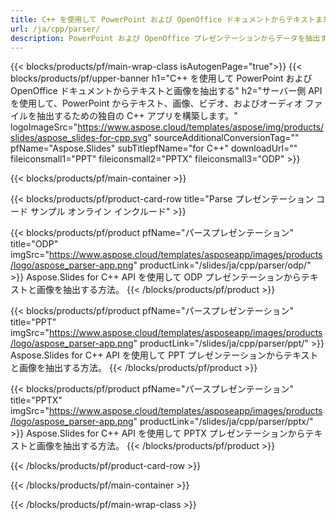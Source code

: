 ```yaml
---
title: C++ を使用して PowerPoint および OpenOffice ドキュメントからテキストまたはオブジェクトを抽出する
url: /ja/cpp/parser/
description: PowerPoint および OpenOffice プレゼンテーションからデータを抽出するための C++ ソース コード。
---
```


{{< blocks/products/pf/main-wrap-class isAutogenPage="true">}}
{{< blocks/products/pf/upper-banner h1="C++ を使用して PowerPoint および OpenOffice ドキュメントからテキストと画像を抽出する" h2="サーバー側 API を使用して、PowerPoint からテキスト、画像、ビデオ、およびオーディオ ファイルを抽出するための独自の C++ アプリを構築します。" logoImageSrc="https://www.aspose.cloud/templates/aspose/img/products/slides/aspose_slides-for-cpp.svg" sourceAdditionalConversionTag="" pfName="Aspose.Slides" subTitlepfName="for C++" downloadUrl="" fileiconsmall1="PPT" fileiconsmall2="PPTX" fileiconsmall3="ODP" >}}

{{< blocks/products/pf/main-container >}}

{{< blocks/products/pf/product-card-row title="Parse プレゼンテーション コード サンプル オンライン インクルード" >}}

{{< blocks/products/pf/product pfName="パースプレゼンテーション" title="ODP" imgSrc="https://www.aspose.cloud/templates/asposeapp/images/products/logo/aspose_parser-app.png" productLink="/slides/ja/cpp/parser/odp/" >}}
Aspose.Slides for C++ API を使用して ODP プレゼンテーションからテキストと画像を抽出する方法。
{{< /blocks/products/pf/product >}}

{{< blocks/products/pf/product pfName="パースプレゼンテーション" title="PPT" imgSrc="https://www.aspose.cloud/templates/asposeapp/images/products/logo/aspose_parser-app.png" productLink="/slides/ja/cpp/parser/ppt/" >}}
Aspose.Slides for C++ API を使用して PPT プレゼンテーションからテキストと画像を抽出する方法。
{{< /blocks/products/pf/product >}}

{{< blocks/products/pf/product pfName="パースプレゼンテーション" title="PPTX" imgSrc="https://www.aspose.cloud/templates/asposeapp/images/products/logo/aspose_parser-app.png" productLink="/slides/ja/cpp/parser/pptx/" >}}
Aspose.Slides for C++ API を使用して PPTX プレゼンテーションからテキストと画像を抽出する方法。
{{< /blocks/products/pf/product >}}



{{< /blocks/products/pf/product-card-row >}}

{{< /blocks/products/pf/main-container >}}
    
{{< /blocks/products/pf/main-wrap-class >}}